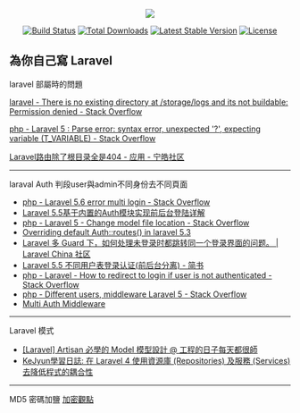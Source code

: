 <p align="center"><img src="https://laravel.com/assets/img/components/logo-laravel.svg"></p>

<p align="center">
<a href="https://travis-ci.org/laravel/framework"><img src="https://travis-ci.org/laravel/framework.svg" alt="Build Status"></a>
<a href="https://packagist.org/packages/laravel/framework"><img src="https://poser.pugx.org/laravel/framework/d/total.svg" alt="Total Downloads"></a>
<a href="https://packagist.org/packages/laravel/framework"><img src="https://poser.pugx.org/laravel/framework/v/stable.svg" alt="Latest Stable Version"></a>
<a href="https://packagist.org/packages/laravel/framework"><img src="https://poser.pugx.org/laravel/framework/license.svg" alt="License"></a>
</p>

## 為你自己寫 Laravel

 laravel 部屬時的問題
  
  [laravel - There is no existing directory at /storage/logs and its not buildable: Permission denied - Stack Overflow](https://stackoverflow.com/questions/51041196/there-is-no-existing-directory-at-storage-logs-and-its-not-buildable-permissio/51065725)
  
  [php - Laravel 5 : Parse error: syntax error, unexpected '?', expecting variable (T_VARIABLE) - Stack Overflow](https://stackoverflow.com/questions/48787078/laravel-5-parse-error-syntax-error-unexpected-expecting-variable-t-var)
  
  [Laravel路由除了根目录全是404 - 应用 - 宁皓社区](https://talk.ninghao.net/t/laravel-404/1774)
  
  ***
  
  laraval Auth 判段user與admin不同身份去不同頁面
  - [php - Laravel 5.6 error multi login - Stack Overflow](https://stackoverflow.com/questions/50263337/laravel-5-6-error-multi-login)
 -  [Laravel 5.5基于内置的Auth模块实现前后台登陆详解](https://www.jb51.net/article/131170.htm)
 -  [php - Laravel 5 - Change model file location - Stack Overflow](https://stackoverflow.com/questions/29451501/laravel-5-change-model-file-location)
 -  [Overriding default Auth::routes() in laravel 5.3](https://laracasts.com/discuss/channels/laravel/overriding-default-authroutes-in-laravel-53)
 -  [Laravel 多 Guard 下，如何处理未登录时都跳转同一个登录界面的问题。 \| Laravel China 社区](https://learnku.com/articles/17405)
 -  [Laravel 5.5 不同用户表登录认证(前后台分离) - 简书](https://www.jianshu.com/p/9f3af2b72989)
 -  [php - Laravel - How to redirect to login if user is not authenticated - Stack Overflow](https://stackoverflow.com/questions/34089905/laravel-how-to-redirect-to-login-if-user-is-not-authenticated)
 -  [php - Different users, middleware Laravel 5 - Stack Overflow](https://stackoverflow.com/questions/31481780/different-users-middleware-laravel-5)
 -  [Multi Auth Middleware](https://www.youtube.com/watch?v=P8T3MjZPDdI)
 
 ***
 Laravel 模式
 
 - [[Laravel] Artisan 必學的 Model 模型設計 @ 工程的日子每天都很師 ](https://shian420.pixnet.net/blog/post/344824243-%5Blaravel%5D-artisan-%E5%BF%85%E5%AD%B8%E7%9A%84-model-%E6%A8%A1%E5%9E%8B%E8%A8%AD%E8%A8%88)
 - [KeJyun學習日誌: 在 Laravel 4 使用資源庫 (Repositories) 及服務 (Services) 去降低程式的耦合性](http://blog.kejyun.com/2015/01/decoupling-your-code-in-laravel-using-repositiories-and-services.html)
 
 ***
 MD5 密碼加鹽
 [加密觀點](https://blog.csdn.net/ScottePerk/article/details/82251299)